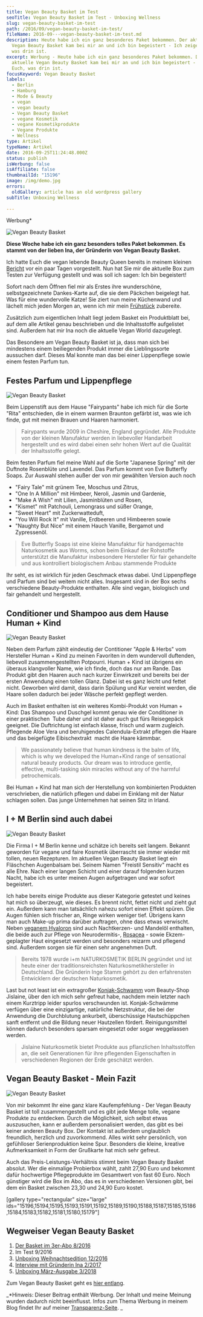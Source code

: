 ```yaml
---
title: Vegan Beauty Basket im Test
seoTitle: Vegan Beauty Basket im Test - Unboxing Wellness
slug: vegan-beauty-basket-im-test
path: /2016/09/vegan-beauty-basket-im-test/
fileName: 2016-09---vegan-beauty-basket-im-test.md
description: Heute habe ich ein ganz besonderes Paket bekommen. Der aktuelle
  Vegan Beauty Basket kam bei mir an und ich bin begeistert - Ich zeige Euch,
  was drin ist.
excerpt: Werbung - Heute habe ich ein ganz besonderes Paket bekommen. Der
  aktuelle Vegan Beauty Basket kam bei mir an und ich bin begeistert - Ich zeige
  Euch, was drin ist.
focusKeyword: Vegan Beauty Basket
labels:
  - Berlin
  - Hamburg
  - Mode & Beauty
  - vegan
  - vegan beauty
  - Vegan Beauty Basket
  - vegane Kosmetik
  - vegane Kosmetikprodukte
  - Vegane Produkte
  - Wellness
type: Artikel
typeName: Artikel
date: 2016-09-25T11:24:48.000Z
status: publish
isWerbung: false
isAffiliate: false
thumbnailId: "15196"
image: /img/demo.jpg
errors:
  oldGallery: article has an old wordpress gallery
subTitle: Unboxing Wellness
  
---
```


Werbung\*

![Vegan Beauty Basket](http://cardamonchai.com/wp-content/uploads/2016/09/29578673560_1aab418caf_z-640x427.jpg)

**Diese Woche habe ich ein ganz besonders tolles Paket bekommen. Es stammt von
der lieben Ina, der Gründerin von Vegan Beauty Basket.**

Ich hatte Euch die vegan lebende Beauty Queen bereits in meinem kleinen
[Bericht](/2016/08/vegan-beauty-basket-gratis-aktion/) vor ein paar Tagen
vorgestellt. Nun hat Sie mir die aktuelle Box zum Testen zur Verfügung gestellt
und was soll ich sagen: Ich bin begeistert!

Sofort nach dem Öffnen fiel mir als Erstes ihre wunderschöne, selbstgezeichnete
Dankes-Karte auf, die sie dem Päckchen beigelegt hat. Was für eine wundervolle
Katze! Sie ziert nun meine Küchenwand und lächelt mich jeden Morgen an, wenn ich
mir mein [Frühstück](/2015/10/veganer-kaiserschmarrn/) zubereite.

Zusätzlich zum eigentlichen Inhalt liegt jedem Basket ein Produktblatt bei, auf
dem alle Artikel genau beschrieben und die Inhaltsstoffe aufgelistet sind.
Außerdem hat mir Ina noch die aktuelle Vegan World dazugelegt.

Das Besondere am Vegan Beauty Basket ist ja, dass man sich bei mindestens einem
beiliegenden Produkt immer die Lieblingssorte aussuchen darf. Dieses Mal konnte
man das bei einer Lippenpflege sowie einem festen Parfum tun.

## Festes Parfum und Lippenpflege

![Vegan Beauty Basket](http://cardamonchai.com/wp-content/uploads/2016/09/29872267105_e98a488415_z-640x427.jpg)

Beim Lippenstift aus dem Hause "Fairypants" habe ich mich für die Sorte "Rita"
entschieden, die in einem warmen Braunton gefärbt ist, was wie ich finde, gut
mit meinen Brauen und Haaren harmoniert.

> Fairypants wurde 2009 in Cheshire, England gegründet. Alle Produkte von der
> kleinen Manufaktur werden in liebevoller Handarbeit hergestellt und es wird
> dabei einen sehr hohen Wert auf die Qualität der Inhaltsstoffe gelegt.

Beim festen Parfum fiel meine Wahl auf die Sorte "Japanese Spring" mit der
Duftnote Rosenblüte und Lavendel. Das Parfum kommt von Eve Butterfly Soaps. Zur
Auswahl stehen außer der von mir gewählten Version auch noch

- "Fairy Tale" mit grünem Tee, Moschus und Zitrus,
- "One In A Million" mit Himbeer, Neroli, Jasmin und Gardenie,
- "Make A Wish" mit Lilien, Jasminblüten und Rosen,
- "Kismet" mit Patchouli, Lemongrass und süßer Orange,
- "Sweet Heart" mit Zuckerwatteduft,
- "You Will Rock It" mit Vanille, Erdbeeren und Himbeeren sowie
- "Naughty But Nice" mit einem Hauch Vanille, Bergamot und Zypressenöl.

> Eve Butterfly Soaps ist eine kleine Manufaktur für handgemachte Naturkosmetik
> aus Worms, schon beim Einkauf der Rohstoffe unterstützt die Manufaktur
> insbesondere Hersteller für fair gehandelte und aus kontrolliert biologischem
> Anbau stammende Produkte

Ihr seht, es ist wirklich für jeden Geschmack etwas dabei. Und Lippenpflege und
Parfum sind bei weitem nicht alles. Insgesamt sind in der Box sechs verschiedene
Beauty-Produkte enthalten. Alle sind vegan, biologisch und fair gehandelt und
hergestellt.

## Conditioner und Shampoo aus dem Hause Human + Kind

![Vegan Beauty Basket](http://cardamonchai.com/wp-content/uploads/2016/09/29789349201_ce80d917ee_z-640x427.jpg)

Neben dem Parfum zählt eindeutig der Contitioner "Apple &amp; Herbs" vom
Hersteller Human + Kind zu meinen Favoriten in dem wundervoll duftenden,
liebevoll zusammengestellten Potpourri. Human + Kind ist übrigens ein überaus
klangvoller Name, wie ich finde, doch das nur am Rande. Das Produkt gibt den
Haaren auch nach kurzer Einwirkzeit und bereits bei der ersten Anwendung einen
tollen Glanz. Dabei ist es ganz leicht und fettet nicht. Geworben wird damit,
dass darin Spülung und Kur vereint werden, die Haare sollen dadurch bei jeder
Wäsche perfekt gepflegt werden.

Auch im Basket enthalten ist ein weiteres Kombi-Produkt von Human + Kind: Das
Shampoo und Duschgel kommt genau wie der Conditioner in einer praktischen  Tube
daher und ist daher auch gut fürs Reisegepäck geeignet. Die Duftrichtung ist
einfach klasse, frisch und warm zugleich. Pflegende Aloe Vera und beruhigendes
Calendula-Extrakt pflegen die Haare und das beigefügte Eibischextrakt  macht die
Haare kämmbar.

> We passionately believe that human kindness is the balm of life, which is why
> we developed the Human+Kind range of sensational natural beauty products. Our
> dream was to introduce gentle, effective, multi-tasking skin miracles without
> any of the harmful petrochemicals.

Bei Human + Kind hat man sich der Herstellung von kombinierten Produkten
verschrieben, die natürlich pflegen und dabei im Einklang mit der Natur schlagen
sollen. Das junge Unternehmen hat seinen Sitz in Irland.

## I + M Berlin sind auch dabei

![Vegan Beauty Basket](http://cardamonchai.com/wp-content/uploads/2016/09/29872268515_ef4901273f_z-640x427.jpg)

Die Firma I + M Berlin kenne und schätze ich bereits seit langem. Bekannt
geworden für vegane und faire Kosmetik überrascht sie immer wieder mit tollen,
neuen Rezepturen. Im aktuellen Vegan Beauty Basket liegt ein Fläschchen
Augenbalsam bei. Seinem Namen "Freistil Sensitiv" macht es alle Ehre. Nach einer
langen Schicht und einer darauf folgenden kurzen Nacht, habe ich es unter meinen
Augen aufgetragen und war sofort begeistert.

Ich habe bereits einige Produkte aus dieser Kategorie getestet und keines hat
mich so überzeugt, wie dieses. Es brennt nicht, fettet nicht und zieht gut ein.
Außerdem kann man tatsächlich nahezu sofort einen Effekt spüren. Die Augen
fühlen sich frischer an, Ringe wirken weniger tief. Übrigens kann man auch
Make-up prima darüber auftragen, ohne dass etwas verwischt. Neben
[veganem Hyaloron](/2016/07/lovely-day-botanicals-kosmetiktest/) sind auch
Nachtkerzen- und Mandelöl enthalten, die beide auch zur Pflege von
Neurodermitis-, [Rosacea](/2016/05/gladskin-vegane-pflege-bei-rosacea/) - sowie
Ekzem-geplagter Haut eingesetzt werden und besonders reizarm und pflegend sind.
Außerdem sorgen sie für einen sehr angenehmen Duft.

> Bereits 1978 wurde i+m NATURKOSMETIK BERLIN gegründet und ist heute einer der
> traditions­reichsten Naturkosmetikhersteller in Deutschland. Die Gründerin
> Inge Stamm gehört zu den erfahrensten Entwicklern der deutschen
> Natur­kosmetik.

Last but not least ist ein extragroßer
[Konjak-Schwamm](/2014/08/wolkenseifen-himmlische-duefte-ganz-ohne-plastik/) vom
Beauty-Shop Jislaine, über den ich mich sehr gefreut habe, nachdem mein letzter
nach einem Kurztripp leider spurlos verschwunden ist. Konjak-Schwämme verfügen
über eine einzigartige, natürliche Netzstruktur, die bei der Anwendung die
Durchblutung ankurbelt, überschüssige Hautschüppchen sanft entfernt und die
Bildung neuer Hautzellen fördert. Reinigungsmittel können dadurch besonders
sparsam eingesetzt oder sogar weggelassen werden.

> Jislaine Naturkosmetik bietet Produkte aus pflanzlichen Inhaltsstoffen an, die
> seit Generationen für ihre pflegenden Eigenschaften in verschiedenen Regionen
> der Erde geschätzt werden.

## Vegan Beauty Basket - Mein Fazit

![Vegan Beauty Basket](http://cardamonchai.com/wp-content/uploads/2016/09/29245761113_3bde0db14f_z-640x427.jpg)

Von mir bekommt Ihr eine ganz klare Kaufempfehlung - Der Vegan Beauty Basket ist
toll zusammengestellt und es gibt jede Menge tolle, vegane Produkte zu
entdecken. Durch die Möglichkeit, sich selbst etwas auszusuchen, kann er
außerdem personalisiert werden, das gibt es bei keiner anderen Beauty Box. Der
Kontakt ist außerdem unglaublich freundlich, herzlich und zuvorkommend. Alles
wirkt sehr persönlich, von gefühlloser Serienproduktion keine Spur. Besonders
die kleine, kreative Aufmerksamkeit in Form der Grußkarte hat mich sehr gefreut.

Auch das Preis-Leistungs-Verhältnis stimmt beim Vegan Beauty Basket absolut. Wer
die einmalige Probierbox wählt, zahlt 27,90 Euro und bekommt dafür hochwertige
Pflegeprodukte im Gesamtwert von fast 60 Euro. Noch günstiger wird die Box im
Abo, das es in verschiedenen Versionen gibt, bei dem ein Basket zwischen 23,30
und 24,90 Euro kostet.

[gallery type="rectangular" size="large"
ids="15196,15194,15195,15193,15191,15192,15189,15190,15188,15187,15185,15186,15184,15183,15182,15181,15180,15179"]

## Wegweiser Vegan Beauty Basket

1.  [Der Basket im 3er-Abo 8/2016](/2016/08/vegan-beauty-basket-gratis-aktion/)
1.  Im Test 9/2016
1.  [Unboxing Weihnachtsedition 12/2016](/2016/12/unboxing-vegan-beauty-basket-weihnachtsedition/)
1.  [Interview mit Gründerin Ina 2/2017](/2017/02/vegan-beauty-basket-interview/)
1.  [Unboxing März-Ausgabe 3/2018](/2018/03/unboxing-vegan-beauty-basket-maerz/)

Zum Vegan Beauty Basket geht es
[hier entlang](https://www.veganbeautybasket.com/).

_\*Hinweis: Dieser Beitrag enthält Werbung. Der Inhalt und meine Meinung wurden
dadurch nicht beeinflusst. Infos zum Thema Werbung in meinem Blog findet Ihr auf
meiner [Transparenz-Seite](/werbung/). _

  